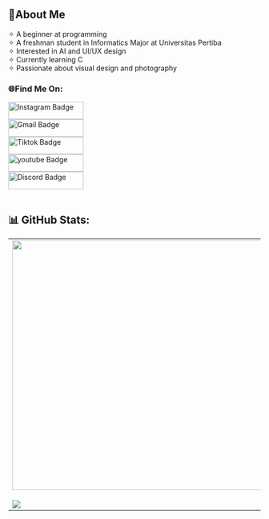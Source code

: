 
## 📌About Me
✧   A beginner at programming<br>
✧   A freshman student in Informatics Major at Universitas Pertiba<br>
✧   Interested in AI and UI/UX design<br>
✧   Currently learning C<br>
✧   Passionate about visual design and photography<br>

### 🌐Find Me On: <br>
<div id="badges">
<a href="https://www.instagram.com/zakymirzaa" target="_blank">
  <img src="https://img.shields.io/badge/Instagram-00ccff?style=for-the-badge&logo=instagram&logoColor=ffff00" alt="Instagram Badge" height="35" width="150"/>
</a> <br> 
<a href="mailto:whenyzenica@gmail.com" target="_blank">
  <img src="https://img.shields.io/badge/gmail-deeppink?style=for-the-badge&logo=gmail&logoColor=orange" alt="Gmail Badge"  height="35" width="150" />
</a> <br>
<a href="https://www.tiktok.com/@_annoyzen?_t=8hxdHPLMJ6&_r=1" target="_blank">
  <img src="https://img.shields.io/badge/tiktok-gren?style=for-the-badge&logo=Tiktok&logoColor=black" alt="Tiktok Badge" height="35" width="150" />
</a> <br>
  <a href="https://youtube.com/@ZoolineBox2952?feature=shared" target="_blank">
  <img src="https://img.shields.io/badge/youtube-ffffcc?style=for-the-badge&logo=youtube&logoColor=red" alt="youtube Badge" height="35" width="150" />
</a> <br>
<a href="https://discordapp.com/users/824195716259905557">
  <img src="https://img.shields.io/badge/Discord-9999ff?style=for-the-badge&logo=discord&logoColor=blue" alt="Discord Badge" height="35" width="150"/>
</a> <br> <br>



## 📊 GitHub Stats:

<table align="center">
  <tr>
    <td><img width="500p" align="center" src="https://awesome-github-stats.azurewebsites.net/user-stats/Ykazzz?cardType=github&theme=chartreuse-dark&hide_border=false&include_all_commits=false&count_private=true"><br><br><img align="center" src="https://github-readme-streak-stats.herokuapp.com/?user=Whanyzencc&theme=chartreuse-dark&hide_border=false"></td>
    <td><img width="500p" align="center" src="https://github-readme-stats.vercel.app/api/top-langs/?username=Ykazzz&theme=chartreuse-dark&hide_border=false&include_all_commits=false&count_private=true&layout=compact"></td>
  </tr>
</table>

<!---
Ykazzz/Ykazzz is a ✨ special ✨ repository because its `README.md` (this file) appears on your GitHub profile.
You can click the Preview link to take a look at your changes.ba0bab
--->

